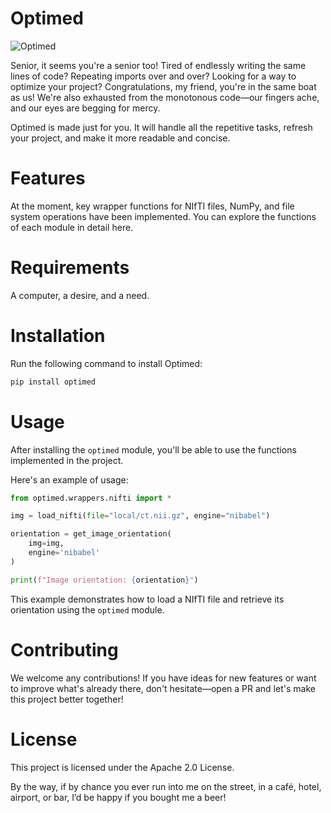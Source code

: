 # Optimed
![Optimed](resources/optimed.png)

Senior, it seems you're a senior too!
Tired of endlessly writing the same lines of code? Repeating imports over and over? Looking for a way to optimize your project? Congratulations, my friend, you're in the same boat as us! We're also exhausted from the monotonous code—our fingers ache, and our eyes are begging for mercy.

Optimed is made just for you. It will handle all the repetitive tasks, refresh your project, and make it more readable and concise.

# Features

At the moment, key wrapper functions for NIfTI files, NumPy, and file system operations have been implemented. You can explore the functions of each module in detail here.

# Requirements

A computer, a desire, and a need.


# Installation

Run the following command to install Optimed:

```bash
pip install optimed
```

# Usage

After installing the `optimed` module, you'll be able to use the functions implemented in the project.

Here's an example of usage:

```python
from optimed.wrappers.nifti import *

img = load_nifti(file="local/ct.nii.gz", engine="nibabel")

orientation = get_image_orientation(
    img=img,
    engine='nibabel'
)

print(f"Image orientation: {orientation}")
```

This example demonstrates how to load a NIfTI file and retrieve its orientation using the `optimed` module.

# Contributing

We welcome any contributions! If you have ideas for new features or want to improve what's already there, don't hesitate—open a PR and let's make this project better together!

# License

This project is licensed under the Apache 2.0 License.

By the way, if by chance you ever run into me on the street, in a café, hotel, airport, or bar, I’d be happy if you bought me a beer!